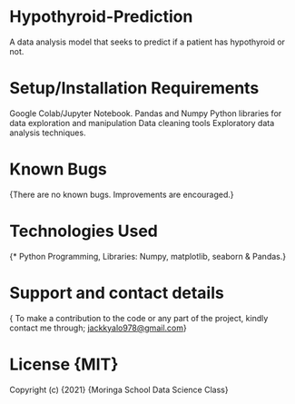# Hypothyroid-Prediction
A data analysis model that seeks to predict if a patient has hypothyroid or not.

# Setup/Installation Requirements
Google Colab/Jupyter Notebook.
Pandas and Numpy Python libraries for data exploration and manipulation
Data cleaning tools
Exploratory data analysis techniques.
# Known Bugs
{There are no known bugs. Improvements are encouraged.}

# Technologies Used
{* Python Programming, Libraries: Numpy, matplotlib, seaborn & Pandas.}
# Support and contact details
{ To make a contribution to the code or any part of the project, kindly contact me through; jackkyalo978@gmail.com}

# License {MIT}

Copyright (c) {2021} {Moringa School Data Science Class}
